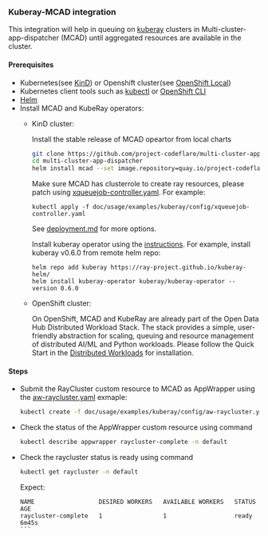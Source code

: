 ### Kuberay-MCAD integration

This integration will help in queuing on [kuberay](https://github.com/ray-project/kuberay) clusters in Multi-cluster-app-dispatcher (MCAD) until aggregated resources are available in the cluster.

#### Prerequisites

- Kubernetes(see [KinD](https://kind.sigs.k8s.io/)) or Openshift cluster(see [OpenShift Local](https://developers.redhat.com/products/openshift-local/overview))
- Kubernetes client tools such as [kubectl](https://kubernetes.io/docs/tasks/tools/) or [OpenShift CLI](https://docs.openshift.com/container-platform/4.13/cli_reference/openshift_cli/getting-started-cli.html)
- [Helm](https://helm.sh/docs/intro/install/)
- Install MCAD and KubeRay operators:
    - KinD cluster:

        Install the stable release of MCAD opeartor from local charts
        ```bash
        git clone https://github.com/project-codeflare/multi-cluster-app-dispatcher
        cd multi-cluster-app-dispatcher
        helm install mcad --set image.repository=quay.io/project-codeflare/mcad-controller --set image.tag=stable deployment/mcad-controller
        ```

        Make sure MCAD has clusterrole to create ray resources, please patch using [xqueuejob-controller.yaml](config/xqueuejob-controller.yaml). For example:
        ```
        kubectl apply -f doc/usage/examples/kuberay/config/xqueuejob-controller.yaml
        ```

        See [deployment.md](../../../../doc/deploy/deployment.md) for more options.

        Install kuberay operator using the [instructions](https://github.com/ray-project/kuberay#quick-start). For example, install kuberay v0.6.0 from remote helm repo:
        ```
        helm repo add kuberay https://ray-project.github.io/kuberay-helm/
        helm install kuberay-operator kuberay/kuberay-operator --version 0.6.0
        ```

    - OpenShift cluster:

        On OpenShift,  MCAD and KubeRay are already part of the Open Data Hub Distributed Workload Stack. The stack provides a simple, user-friendly abstraction for scaling, queuing and resource management of distributed AI/ML and Python workloads. Please follow the Quick Start in the [Distributed Workloads](https://github.com/opendatahub-io/distributed-workloads) for installation.


#### Steps


- Submit the RayCluster custom resource to MCAD as AppWrapper using the [aw-raycluster.yaml](doc/usage/examples/kuberay/config/aw-raycluster.yaml) exmaple:
    ```bash
    kubectl create -f doc/usage/examples/kuberay/config/aw-raycluster.yaml
    ```
- Check the status of the AppWrapper custom resource using command
    ```bash
    kubectl describe appwrapper raycluster-complete -n default
    ```
- Check the raycluster status is ready using command
    ```bash
    kubectl get raycluster -n default
    ```
    Expect:
    ``````
    NAME                  DESIRED WORKERS   AVAILABLE WORKERS   STATUS   AGE
    raycluster-complete   1                 1                   ready    6m45s
    ```
